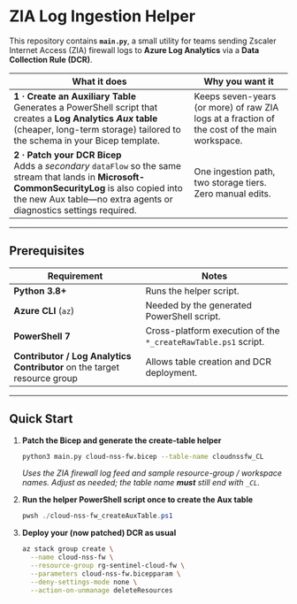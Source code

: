 # ZIA Log Ingestion Helper

This repository contains **`main.py`**, a small utility for teams sending
Zscaler Internet Access (ZIA) firewall logs to **Azure Log Analytics** via a
**Data Collection Rule (DCR)**.

| What it does | Why you want it |
|--------------|-----------------|
| **1&nbsp;· Create an Auxiliary Table**<br>Generates a PowerShell script that creates a **Log Analytics _Aux_ table** (cheaper, long-term storage) tailored to the schema in your Bicep template. | Keeps seven-years (or more) of raw ZIA logs at a fraction of the cost of the main workspace. |
| **2 · Patch your DCR Bicep**<br>Adds a *secondary* `dataFlow` so the same stream that lands in **Microsoft-CommonSecurityLog** is also copied into the new Aux table—no extra agents or diagnostics settings required. | One ingestion path, two storage tiers. Zero manual edits. |

---

## Prerequisites

| Requirement | Notes |
|-------------|-------|
| **Python 3.8+** | Runs the helper script. |
| **Azure CLI** (`az`) | Needed by the generated PowerShell script. |
| **PowerShell 7** | Cross-platform execution of the `*_createRawTable.ps1` script. |
| **Contributor / Log Analytics Contributor** on the target resource group | Allows table creation and DCR deployment. |

---

## Quick Start

1. **Patch the Bicep and generate the create-table helper**

   ```bash
   python3 main.py cloud-nss-fw.bicep --table-name cloudnssfw_CL
   ```

   *Uses the ZIA firewall log feed and sample resource-group / workspace  
   names. Adjust as needed; the table name **must** still end with `_CL`.*

2. **Run the helper PowerShell script once to create the Aux table**

   ```powershell
   pwsh ./cloud-nss-fw_createAuxTable.ps1
   ```

3. **Deploy your (now patched) DCR as usual**

   ```bash
   az stack group create \
     --name cloud-nss-fw \
     --resource-group rg-sentinel-cloud-fw \
     --parameters cloud-nss-fw.bicepparam \
     --deny-settings-mode none \
     --action-on-unmanage deleteResources
   ```


